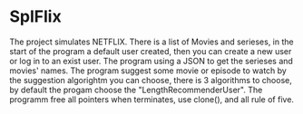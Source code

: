 # SplFlix
The project simulates NETFLIX.
There is a list of Movies and serieses, in the start of the program a default user created,
then you can create a new user or log in to an exist user.
The program using a JSON to get the serieses and movies' names.
The program suggest some movie or episode to watch by the suggestion algorightm you can choose,
there is 3 algorithms to choose, by default the progam choose the "LengthRecommenderUser".
The programm free all pointers when terminates, use clone(), and all rule of five.
